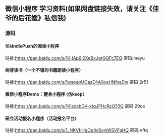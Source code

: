 ## 微信小程序 学习资料(如果网盘链接失效，请关注《佳爷的后花媛》私信我)
### 源码
#### 仿kindlePush的阅读小程序
链接:https://pan.baidu.com/s/1K-IAp9l2XeBxJgrGQFc7EQ  密码:meyu
#### 树芽读书（一个不错的书籍朗读小程序）
链接:https://pan.baidu.com/s/1wseepUOazE4AGyeHNfxeDw  密码:2r51
#### 微信小程序Demo：健身小程序 (仿keep）
链接:https://pan.baidu.com/s/1KIzxabGV-xtgJPHcRzG55Q  密码:29oo
#### 研会活动报名小程序（活动报名平台）
链接:https://pan.baidu.com/s/1_NKVfiHgOg4s6vmWSVFqHQ  密码:vftq